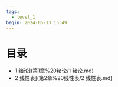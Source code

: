 ```yaml
---
tags:
  - level_1
begin: 2024-05-13 15:49
---
```


# 目录

- 1 绪论](第1章%20绪论/1 绪论.md)
- 2 线性表](第2章%20线性表/2 线性表.md)